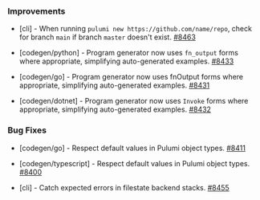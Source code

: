 ### Improvements

- [cli] - When running `pulumi new https://github.com/name/repo`, check 
  for branch `main` if branch `master` doesn't exist.
  [#8463](https://github.com/pulumi/pulumi/pull/8463)

- [codegen/python] - Program generator now uses `fn_output` forms where
  appropriate, simplifying auto-generated examples.
  [#8433](https://github.com/pulumi/pulumi/pull/8433)

- [codegen/go] - Program generator now uses fnOutput forms where
  appropriate, simplifying auto-generated examples.
  [#8431](https://github.com/pulumi/pulumi/pull/8431)

- [codegen/dotnet] - Program generator now uses `Invoke` forms where
  appropriate, simplifying auto-generated examples.
  [#8432](https://github.com/pulumi/pulumi/pull/8432)

### Bug Fixes

- [codegen/go] - Respect default values in Pulumi object types.
  [#8411](https://github.com/pulumi/pulumi/pull/8400)

- [codegen/typescript] - Respect default values in Pulumi object types.
  [#8400](https://github.com/pulumi/pulumi/pull/8400)

- [cli] - Catch expected errors in filestate backend stacks.
  [#8455](https://github.com/pulumi/pulumi/pull/8455)
